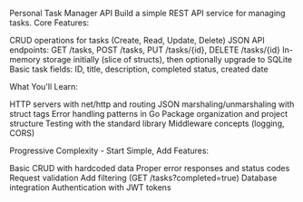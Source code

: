 Personal Task Manager API
Build a simple REST API service for managing tasks.
Core Features:

CRUD operations for tasks (Create, Read, Update, Delete)
JSON API endpoints: GET /tasks, POST /tasks, PUT /tasks/{id}, DELETE /tasks/{id}
In-memory storage initially (slice of structs), then optionally upgrade to SQLite
Basic task fields: ID, title, description, completed status, created date

What You'll Learn:

HTTP servers with net/http and routing
JSON marshaling/unmarshaling with struct tags
Error handling patterns in Go
Package organization and project structure
Testing with the standard library
Middleware concepts (logging, CORS)

Progressive Complexity - Start Simple, Add Features:

Basic CRUD with hardcoded data
Proper error responses and status codes
Request validation
Add filtering (GET /tasks?completed=true)
Database integration
Authentication with JWT tokens